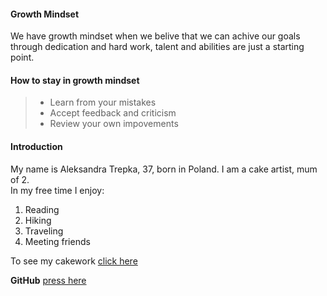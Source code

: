 #### Growth Mindset  

We have growth mindset when we belive that we can achive our goals through dedication and hard work, talent and abilities are just a starting point.  

#### How to stay in growth mindset
> - Learn from your mistakes
> - Accept feedback and criticism
> - Review your own impovements  


#### Introduction  

My name is Aleksandra Trepka, 37, born in Poland. I am a cake artist, mum of 2.  
In my free time I enjoy:
1. Reading
2. Hiking
3. Traveling
4. Meeting friends 

To see my cakework [click here](https://www.facebook.com/CakeFactory.2)

**GitHub** [press here](https://github.com/pestka86)
